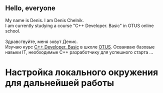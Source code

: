 Hello, everyone
---------------

My name is Denis. I am Denis Chelnik.<br />
I am currently studying a course "C++ Developer. Basic" in OTUS online school. <br /><br />
Здравствуйте, меня зовут Денис.<br />
Изучаю курс [C++ Developer. Basic](https://otus.ru/lessons/cpp-basic/) в школе [OTUS](https://otus.ru/ "OTUS онлайн-образование").
Осваиваю базовые навыки IT, необходимые C++ разработчику для успешного старта ...

Настройка локального окружения для дальнейшей работы
=====================
